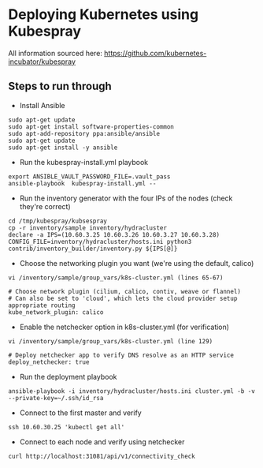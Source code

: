 # Deploying Kubernetes using Kubespray
All information sourced here: https://github.com/kubernetes-incubator/kubespray

## Steps to run through
- Install Ansible
```
sudo apt-get update
sudo apt-get install software-properties-common
sudo apt-add-repository ppa:ansible/ansible
sudo apt-get update
sudo apt-get install -y ansible
```
- Run the kubespray-install.yml playbook
```
export ANSIBLE_VAULT_PASSWORD_FILE=.vault_pass
ansible-playbook  kubespray-install.yml --
```
- Run the inventory generator with the four IPs of the nodes (check they're correct)
```
cd /tmp/kubespray/kubsespray
cp -r inventory/sample inventory/hydracluster
declare -a IPS=(10.60.3.25 10.60.3.26 10.60.3.27 10.60.3.28)
CONFIG_FILE=inventory/hydracluster/hosts.ini python3 contrib/inventory_builder/inventory.py ${IPS[@]}
```
- Choose the networking plugin you want (we're using the default, calico)
```
vi /inventory/sample/group_vars/k8s-cluster.yml (lines 65-67)

# Choose network plugin (cilium, calico, contiv, weave or flannel)
# Can also be set to 'cloud', which lets the cloud provider setup appropriate routing
kube_network_plugin: calico
```
- Enable the netchecker option in k8s-cluster.yml (for verification)
```
vi /inventory/sample/group_vars/k8s-cluster.yml (line 129)

# Deploy netchecker app to verify DNS resolve as an HTTP service
deploy_netchecker: true
```
- Run the deployment playbook
```
ansible-playbook -i inventory/hydracluster/hosts.ini cluster.yml -b -v  --private-key=~/.ssh/id_rsa
```
- Connect to the first master and verify
```
ssh 10.60.30.25 'kubectl get all'
```
- Connect to each node and verify using netchecker
```
curl http://localhost:31081/api/v1/connectivity_check
```
